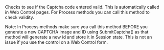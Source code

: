 ﻿Checks to see if the Captcha code entered valid. This is automatically called in Web Control pages. For Process methods you can call this method to check validity. 

Note: In Process methods make sure you call this method BEFORE you generate a new CAPTCHA image and ID using SubmitCaptcha() as that method will generate a new id and store it in Session state. This is not an issue if you use the control on a Web Control form.